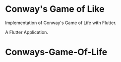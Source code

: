 # Conway's Game of Like

Implementation of Conway's Game of Life with Flutter.

A Flutter Application.

# Conways-Game-Of-Life
